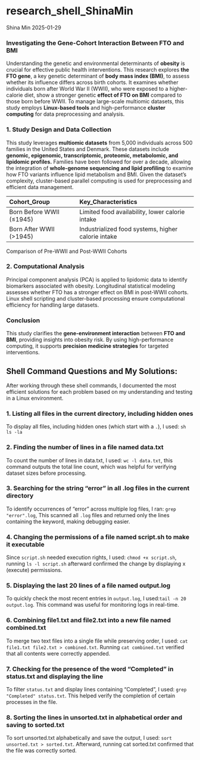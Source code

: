 research_shell_ShinaMin
================
Shina Min
2025-01-29

### **Investigating the Gene-Cohort Interaction Between FTO and BMI**

Understanding the genetic and environmental determinants of **obesity**
is crucial for effective public health interventions. This research
explores **the FTO gene**, a key genetic determinant of **body mass
index (BMI)**, to assess whether its influence differs across birth
cohorts. It examines whether individuals born after World War II (WWII),
who were exposed to a higher-calorie diet, show a stronger genetic
**effect of FTO on BMI** compared to those born before WWII. To manage
large-scale multiomic datasets, this study employs **Linux-based tools**
and high-performance **cluster computing** for data preprocessing and
analysis.

### 1. Study Design and Data Collection

This study leverages **multiomic datasets** from 5,000 individuals
across 500 families in the United States and Denmark. These datasets
include **genomic, epigenomic, transcriptomic, proteomic, metabolomic,
and lipidomic profiles.** Families have been followed for over a decade,
allowing the integration of **whole-genome sequencing and lipid
profiling** to examine how FTO variants influence lipid metabolism and
BMI. Given the dataset’s complexity, cluster-based parallel computing is
used for preprocessing and efficient data management.

| Cohort_Group             | Key_Characteristics                                |
|:-------------------------|:---------------------------------------------------|
| Born Before WWII (≤1945) | Limited food availability, lower calorie intake    |
| Born After WWII (\>1945) | Industrialized food systems, higher calorie intake |

Comparison of Pre-WWII and Post-WWII Cohorts

### 2. Computational Analysis

Principal component analysis (PCA) is applied to lipidomic data to
identify biomarkers associated with obesity. Longitudinal statistical
modeling assesses whether FTO has a stronger effect on BMI in post-WWII
cohorts. Linux shell scripting and cluster-based processing ensure
computational efficiency for handling large datasets.

### Conclusion

This study clarifies the **gene-environment interaction** between **FTO
and BMI**, providing insights into obesity risk. By using
high-performance computing, it supports **precision medicine
strategies** for targeted interventions.

## **Shell Command Questions and My Solutions:**

After working through these shell commands, I documented the most
efficient solutions for each problem based on my understanding and
testing in a Linux environment.

### 1. Listing all files in the current directory, including hidden ones

To display all files, including hidden ones (which start with a `.`), I
used: `sh ls -la`

### 2. Finding the number of lines in a file named data.txt

To count the number of lines in data.txt, I used: `wc -l data.txt`, this
command outputs the total line count, which was helpful for verifying
dataset sizes before processing.

### 3. Searching for the string “error” in all .log files in the current directory

To identify occurrences of “error” across multiple log files, I ran:
`grep "error".log`, This scanned all `.log` files and returned only the
lines containing the keyword, making debugging easier.

### 4. Changing the permissions of a file named script.sh to make it executable

Since `script.sh` needed execution rights, I used: `chmod +x script.sh`,
running `ls -l script.sh` afterward confirmed the change by displaying x
(execute) permissions.

### 5. Displaying the last 20 lines of a file named output.log

To quickly check the most recent entries in `output.log`, I
used:`tail -n 20 output.log`. This command was useful for monitoring
logs in real-time.

### 6. Combining file1.txt and file2.txt into a new file named combined.txt

To merge two text files into a single file while preserving order, I
used: `cat file1.txt file2.txt > combined.txt`. Running
`cat combined.txt` verified that all contents were correctly appended.

### 7. Checking for the presence of the word “Completed” in status.txt and displaying the line

To filter `status.txt` and display lines containing “Completed”, I used:
`grep "Completed" status.txt`. This helped verify the completion of
certain processes in the file.

### 8. Sorting the lines in unsorted.txt in alphabetical order and saving to sorted.txt

To sort unsorted.txt alphabetically and save the output, I used:
`sort unsorted.txt > sorted.txt`. Afterward, running cat sorted.txt
confirmed that the file was correctly sorted.
